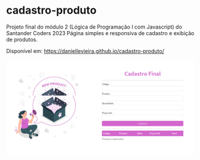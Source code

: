# cadastro-produto

Projeto final do módulo 2 (Lógica de Programação I com Javascript) do Santander Coders 2023
Página simples e responsiva de cadastro e exibição de produtos.

Disponível em: https://daniellevieira.github.io/cadastro-produto/

![Página de Cadastro](./assets/pagina.png)

